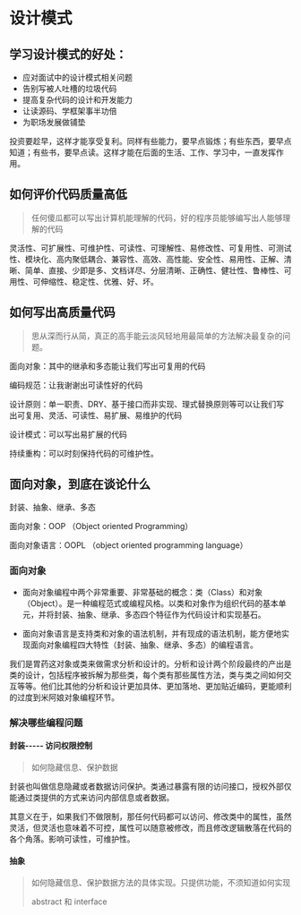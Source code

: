 # 设计模式

## 学习设计模式的好处：

* 应对面试中的设计模式相关问题
* 告别写被人吐槽的垃圾代码
* 提高复杂代码的设计和开发能力
* 让读源码、学框架事半功倍
* 为职场发展做铺垫

投资要趁早，这样才能享受复利。同样有些能力，要早点锻炼；有些东西，要早点知道；有些书，要早点读。这样才能在后面的生活、工作、学习中，一直发挥作用。

## 如何评价代码质量高低

>  任何傻瓜都可以写出计算机能理解的代码，好的程序员能够编写出人能够理解的代码

灵活性、可扩展性、可维护性、可读性、可理解性、易修改性、可复用性、可测试性、模块化、高内聚低耦合、兼容性、高效、高性能、安全性、易用性、正解、清晰、简单、直接、少即是多、文档详尽、分层清晰、正确性、健壮性、鲁棒性、可用性、可伸缩性、稳定性、优雅、好、坏。

## 如何写出高质量代码

> 思从深⽽⾏从简，真正的⾼⼿能云淡⻛轻地⽤最简单的⽅法解决最复杂的问题。

面向对象：其中的继承和多态能让我们写出可复用的代码

编码规范：让我谢谢出可读性好的代码

设计原则：单一职责、DRY、基于接口而非实现、理式替换原则等可以让我们写出可复用、灵活、可读性、易扩展、易维护的代码

设计模式：可以写出易扩展的代码

持续重构：可以时刻保持代码的可维护性。

## 面向对象，到底在谈论什么

封装、抽象、继承、多态

面向对象：OOP （Object oriented Programming）

面向对象语言：OOPL （object oriented programming language）

### 面向对象

* 面向对象编程中两个非常重要、非常基础的概念：类（Class）和对象（Object）。是一种编程范式或编程风格。以类和对象作为组织代码的基本单元，并将封装、抽象、继承、多态四个特征作为代码设计和实现基石。

* 面向对象语言是支持类和对象的语法机制，并有现成的语法机制，能方便地实现面向对象编程四大特性（封装、抽象、继承、多态）的编程语言。

我们是胃药这对象或类来做需求分析和设计的。分析和设计两个阶段最终的产出是类的设计，包括程序被拆解为那些类，每个类有那些属性方法，类与类之间如何交互等等。他们比其他的分析和设计更加具体、更加落地、更加贴近编码，更能顺利的过度到米阿娘对象编程环节。

### 解决哪些编程问题

#### 封装----- **访问权限控制** 

> 如何隐藏信息、保护数据

封装也叫做信息隐藏或者数据访问保护。类通过暴露有限的访问接口，授权外部仅能通过类提供的方式来访问内部信息或者数据。

其意义在于，如果我们不做限制，那任何代码都可以访问、修改类中的属性，虽然灵活，但灵活也意味着不可控，属性可以随意被修改，而且修改逻辑散落在代码的各个角落。影响可读性，可维护性。

#### 抽象

> 如何隐藏信息、保护数据方法的具体实现。只提供功能，不须知道如何实现
>
> abstract  和 interface



